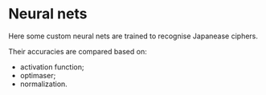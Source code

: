 # Neural nets

Here some custom neural nets are trained to recognise Japanease ciphers.

Their accuracies are compared based on:
- activation function;
- optimaser;
- normalization.
